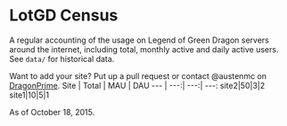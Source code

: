 # LotGD Census
A regular accounting of the usage on Legend of Green Dragon servers around the internet, including total, monthly active and daily active users. See `data/` for historical data.

Want to add your site? Put up a pull request or contact @austenmc on [DragonPrime](http://dragonprime.net).
Site | Total | MAU | DAU
--- | ---:| ---:| ---:
site2|50|3|2
site1|10|5|1

As of October 18, 2015.
